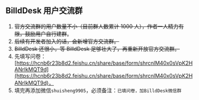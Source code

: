 ## BilldDesk 用户交流群

1. ~~官方交流群的用户数量不小（目前群人数累计 1000 人），作者一人精力有限，鼓励用户自行建群~~。
2. ~~后续有开发者加入的话，会新增官方交流群。~~
3. ~~BilldDesk 还很小，等 BilldDesk 足够壮大了，再重新开放官方交流群。~~
4. 先填写问卷：[https://hcnb6r23b8d2.feishu.cn/share/base/form/shrcnlM40x0sVpK2HANrlkMQT9d](https://hcnb6r23b8d2.feishu.cn/share/base/form/shrcnlM40x0sVpK2HANrlkMQT9d)，
5. 填完再添加微信`shuisheng9905`，必须备注：`已填问卷，加BilldDesk微信群`
